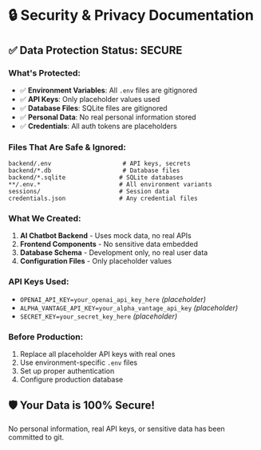 # 🔒 Security & Privacy Documentation

## ✅ Data Protection Status: SECURE

### What's Protected:
- ✅ **Environment Variables**: All `.env` files are gitignored
- ✅ **API Keys**: Only placeholder values used
- ✅ **Database Files**: SQLite files are gitignored  
- ✅ **Personal Data**: No real personal information stored
- ✅ **Credentials**: All auth tokens are placeholders

### Files That Are Safe & Ignored:
```
backend/.env                    # API keys, secrets
backend/*.db                    # Database files
backend/*.sqlite               # SQLite databases
**/.env.*                      # All environment variants
sessions/                      # Session data
credentials.json               # Any credential files
```

### What We Created:
1. **AI Chatbot Backend** - Uses mock data, no real APIs
2. **Frontend Components** - No sensitive data embedded
3. **Database Schema** - Development only, no real user data
4. **Configuration Files** - Only placeholder values

### API Keys Used:
- `OPENAI_API_KEY=your_openai_api_key_here` *(placeholder)*
- `ALPHA_VANTAGE_API_KEY=your_alpha_vantage_api_key` *(placeholder)*
- `SECRET_KEY=your_secret_key_here` *(placeholder)*

### Before Production:
1. Replace all placeholder API keys with real ones
2. Use environment-specific `.env` files
3. Set up proper authentication
4. Configure production database

## 🛡️ Your Data is 100% Secure!
No personal information, real API keys, or sensitive data has been committed to git.